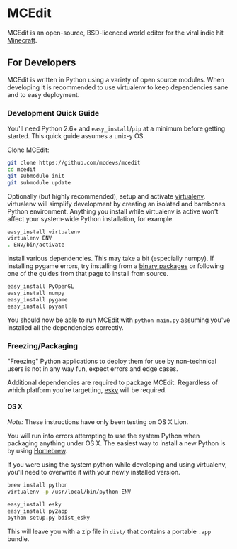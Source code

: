 # MCEdit

MCEdit is an open-source, BSD-licenced world editor for the viral indie hit [Minecraft](http://www.minecraft.net/).

## For Developers

MCEdit is written in Python using a variety of open source modules. When developing it is recommended to use virtualenv to keep dependencies sane and to easy deployment.

### Development Quick Guide

You'll need Python 2.6+ and `easy_install`/`pip` at a minimum before getting started. This quick guide assumes a unix-y OS.

Clone MCEdit:

```bash
git clone https://github.com/mcdevs/mcedit
cd mcedit
git submodule init
git submodule update
```

Optionally (but highly recommended), setup and activate [virtualenv](http://pypi.python.org/pypi/virtualenv). virtualenv will simplify development by creating an isolated and barebones Python environment. Anything you install while virtualenv is active won't affect your system-wide Python installation, for example.

```bash
easy_install virtualenv
virtualenv ENV
. ENV/bin/activate
```

Install various dependencies. This may take a bit (especially numpy). If installing pygame errors, try installing from a [binary packages](http://pygame.org/install.html) or following one of the guides from that page to install from source.

```bash
easy_install PyOpenGL
easy_install numpy
easy_install pygame
easy_install pyyaml
```

You should now be able to run MCEdit with `python main.py` assuming you've installed all the dependencies correctly.

### Freezing/Packaging

"Freezing" Python applications to deploy them for use by non-technical users is not in any way fun, expect errors and edge cases.

Additional dependencies are required to package MCEdit. Regardless of which platform you're targetting, [esky](http://pypi.python.org/pypi/esky/) will be required.

#### OS X
*Note:* These instructions have only been testing on OS X Lion.

You will run into errors attempting to use the system Python when packaging anything under OS X. The easiest way to install a new Python is by using [Homebrew](http://mxcl.github.com/homebrew/).

If you were using the system python while developing and using virtualenv, you'll need to overwrite it with your newly installed version.

```bash
brew install python
virtualenv -p /usr/local/bin/python ENV

easy_install esky
easy_install py2app
python setup.py bdist_esky
```

This will leave  you with a zip file in `dist/` that contains a portable `.app` bundle.
